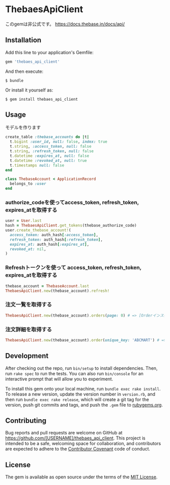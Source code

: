 # ThebaesApiClient
このgemは非公式です。
https://docs.thebase.in/docs/api/

## Installation

Add this line to your application's Gemfile:

```ruby
gem 'thebaes_api_client'
```

And then execute:

    $ bundle

Or install it yourself as:

    $ gem install thebaes_api_client

## Usage
モデルを作ります

```ruby
create_table :thebase_accounts do |t|
  t.bigint :user_id, null: false, index: true
  t.string, :access_token, null: false
  t.string, :refresh_token, null: false
  t.datetime :expires_at, null: false
  t.datetime :revoked_at, null: true
  t.timestamps null: false
end

class ThebaseAccount < ApplicationRecord
  belongs_to :user
end
```

### authorize_codeを使ってaccess_token, refresh_token, expires_atを取得する
```ruby
user = User.last
hash = ThebaesApiClient.get_tokens(thebase_authorize_code)
user.create_thebase_account!(
  access_token: auth_hash[:access_token],
  refresh_token: auth_hash[:refresh_token],
  expires_at: auth_hash[:expires_at],
  revoked_at: nil,
)
```

### Refreshトークンを使って access_token, refresh_token, expires_atを取得する
```ruby
thebase_account = ThebaseAccount.last
ThebaesApiClient.new(thebase_account).refresh!
```

### 注文一覧を取得する
```ruby
ThebaesApiClient.new(thebase_account).orders(page: 0) # => [Orderインスタンス]
```

### 注文詳細を取得する
```ruby
ThebaesApiClient.new(thebase_account).order(unique_key: 'ABCMART') # => OrderDetailインスタンス
```

## Development

After checking out the repo, run `bin/setup` to install dependencies. Then, run `rake spec` to run the tests. You can also run `bin/console` for an interactive prompt that will allow you to experiment.

To install this gem onto your local machine, run `bundle exec rake install`. To release a new version, update the version number in `version.rb`, and then run `bundle exec rake release`, which will create a git tag for the version, push git commits and tags, and push the `.gem` file to [rubygems.org](https://rubygems.org).

## Contributing

Bug reports and pull requests are welcome on GitHub at https://github.com/[USERNAME]/thebaes_api_client. This project is intended to be a safe, welcoming space for collaboration, and contributors are expected to adhere to the [Contributor Covenant](http://contributor-covenant.org) code of conduct.

## License

The gem is available as open source under the terms of the [MIT License](https://opensource.org/licenses/MIT).
